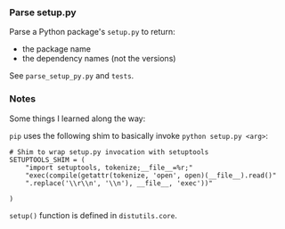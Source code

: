 ### Parse setup.py

Parse a Python package's ``setup.py`` to return:

- the package name
- the dependency names (not the versions)

See ``parse_setup_py.py`` and ``tests``.

### Notes

Some things I learned along the way:

``pip`` uses the following shim to basically invoke ``python setup.py <arg>``:

```
# Shim to wrap setup.py invocation with setuptools
SETUPTOOLS_SHIM = (
    "import setuptools, tokenize;__file__=%r;"
    "exec(compile(getattr(tokenize, 'open', open)(__file__).read()"
    ".replace('\\r\\n', '\\n'), __file__, 'exec'))"

)
```

``setup()`` function is defined in ``distutils.core``.
